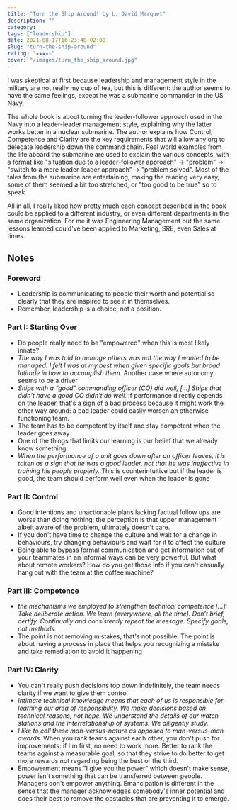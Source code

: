 ```yaml
---
title: "Turn the Ship Around! by L. David Marquet"
description: ""
category:
tags: ["leadership"]
date: 2021-08-17T16:23:40+02:00
slug: "turn-the-ship-around"
rating: "★★★★☆"
cover: "/images/turn_the_ship_around.jpg"
---
```


I was skeptical at first because leadership and management style in the military are not really
my cup of tea, but this is different: the author seems to have the same feelings, except he was
a submarine commander in the US Navy.

<!--more-->

The whole book is about turning the leader-follower approach used in the Navy into a leader-leader
management style, explaining why the latter works better in a nuclear submarine. The author explains
how Control, Competence and Clarity are the key requirements that will allow any org to delegate
leadership down the command chain. Real world examples from the life aboard the submarine are used
to explain the various concepts, with a format like "situation due to a leader-follower approach" ->
"problem" -> "switch to a more leader-leader approach" -> "problem solved". Most of the tales from
the submarine are entertaining, making the reading very easy, some of them seemed a bit too stretched,
or "too good to be true" so to speak.

All in all, I really liked how pretty much each concept described in the book could be applied to a
different industry, or even different departments in the same organization. For me it was Engineering
Management but the same lessons learned could've been applied to Marketing, SRE, even Sales at times.

## Notes

### Foreword

- Leadership is communicating to people their worth and potential so clearly that they are
  inspired to see it in themselves.
- Remember, leadership is a choice, not a position.

### Part I: Starting Over

- Do people really need to be "empowered" when this is most likely innate?
- _The way I was told to manage others was not the way I wanted to be managed. I felt I was
  at my best when given specific goals but broad latitude in how to accomplish them._ Another case where
  autonomy seems to be a driver
- _Ships with a “good” commanding officer (CO) did well, [...] Ships that didn’t have a good CO didn’t do
  well._ If performance directly depends on the leader, that's a sign of a bad process because it might
  work the other way around: a bad leader could easily worsen an otherwise functioning team.
- The team has to be competent by itself and stay competent when the leader goes away
- One of the things that limits our learning is our belief that we already know something.
- _When the performance of a unit goes down after an officer leaves, it is taken as a sign that he was a
  good leader, not that he was ineffective in training his people properly._ This is counterintuitive but
  if the leader is good, the team should perform well even when the leader is gone

### Part II: Control

- Good intentions and unactionable plans lacking factual follow ups are worse than doing nothing: the
  perception is that upper management albeit aware of the problem, ultimately doesn't care.
- If you don't have time to change the culture and wait for a change in behaviours, try changing
  behaviours and wait for it to affect the culture
- Being able to bypass formal communication and get information out of your teammates in an informal ways
  can be very powerful. But what about remote workers? How do you get those info if you can't casually hang
  out with the team at the coffee machine?

### Part III: Competence

- _the mechanisms we employed to strengthen technical competence [...]: Take deliberate action. We learn
  (everywhere, all the time). Don’t brief, certify. Continually and consistently repeat the message.
  Specify goals, not methods._
- The point is not removing mistakes, that's not possible. The point is about having a process in place
  that helps you recognizing a mistake and take remediation to avoid it happening

### Part IV: Clarity

- You can't really push decisions top down indefinitely, the team needs clarity if we want to give them
  control
- _Intimate technical knowledge means that each of us is responsible for learning our area of
  responsibility. We make decisions based on technical reasons, not hope. We understand the details of our
  watch stations and the interrelationship of systems. We diligently study._
- _I like to call these man-versus-nature as opposed to man-versus-man awards._ When you rank teams
  against each other, you don't push for improvements: if I'm first, no need to work more. Better to rank
  the teams against a measurable goal, so that they strive to do better to get more rewards not regarding
  being the best or the third.
- Empowerment means "I give you the power" which doesn't make sense, power isn't something that can be
  transferred between people. Managers don't empower anything. Emancipation is different in the sense that
  the manager acknowledges somebody's inner potential and does their best to remove the obstacles that are
  preventing it to emerge.
